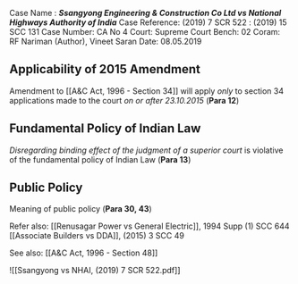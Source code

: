 Case Name : ***Ssangyong Engineering & Construction Co Ltd vs National Highways Authority of India***
Case Reference: (2019) 7 SCR 522 : (2019) 15 SCC 131
Case Number: CA No 4
Court: Supreme Court
Bench: 02
Coram: RF Nariman (Author), Vineet Saran
Date: 08.05.2019

## Applicability of 2015 Amendment
Amendment to [[A&C Act, 1996 - Section 34]] will apply *only* to section 34 applications made to the court *on or after 23.10.2015* (**Para 12**)

## Fundamental Policy of Indian Law
*Disregarding binding effect of the judgment of a superior court* is violative of the fundamental policy of Indian Law (**Para 13**)

## Public Policy
Meaning of public policy (**Para 30, 43**)



Refer also:
[[Renusagar Power vs General Electric]], 1994 Supp (1) SCC 644
[[Associate Builders vs DDA]], (2015) 3 SCC 49

See also:
[[A&C Act, 1996 - Section 48]] 

![[Ssangyong vs NHAI, (2019) 7 SCR 522.pdf]]